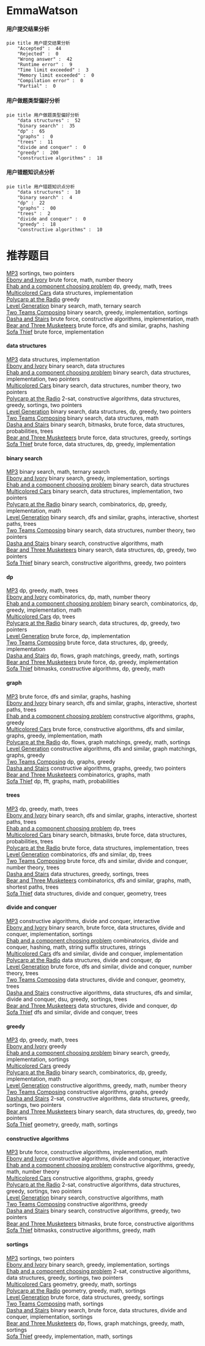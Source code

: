# EmmaWatson
<!-- tabs:start -->
#### **用户提交结果分析**

```mermaid
pie title 用户提交结果分析
    "Accepted" :  44
    "Rejected" :  0
    "Wrong answer" :  42
    "Runtime error" :  9
    "Time limit exceeded" :  3
    "Memory limit exceeded" :  0
    "Compilation error" :  0
    "Partial" :  0
```
#### **用户做题类型偏好分析**

```mermaid
pie title 用户做题类型偏好分析
    "data structures" :  52
    "binary search" :  35
    "dp" :  65
    "graphs" :  0
    "trees" :  11
    "divide and conquer" :  0
    "greedy" :  200
    "constructive algorithms" :  18
```
#### **用户错题知识点分析**

```mermaid
pie title 用户错题知识点分析
    "data structures" :  10
    "binary search" :  4
    "dp" :  22
    "graphs" :  00
    "trees" :  2
    "divide and conquer" :  0
    "greedy" :  18
    "constructive algorithms" :  10
```
<!-- tabs:end -->
# 推荐题目
[MP3](https://codeforces.com/contest/1199/problem/C)		sortings,
                        two pointers		  
[Ebony and Ivory](http://codeforces.com/problemset/problem/633/A)		brute force,
                        math,
                        number theory		  
[Ehab and a component choosing problem](http://codeforces.com/problemset/problem/1088/E)		dp,
                        greedy,
                        math,
                        trees		  
[Multicolored Cars](http://codeforces.com/problemset/problem/818/D)		data structures,
                        implementation		  
[Polycarp at the Radio](http://codeforces.com/problemset/problem/723/C)		greedy		  
[Level Generation](http://codeforces.com/problemset/problem/818/F)		binary search,
                        math,
                        ternary search		  
[Two Teams Composing](http://codeforces.com/problemset/problem/1335/C)		binary search,
                        greedy,
                        implementation,
                        sortings		  
[Dasha and Stairs](http://codeforces.com/problemset/problem/761/A)		brute force,
                        constructive algorithms,
                        implementation,
                        math		  
[Bear and Three Musketeers](http://codeforces.com/problemset/problem/574/B)		brute force,
                        dfs and similar,
                        graphs,
                        hashing		  
[Sofa Thief](http://codeforces.com/problemset/problem/818/C)		brute force,
                        implementation		  
<!-- tabs:start -->
#### **data structures**
[MP3](http://codeforces.com/problemset/problem/818/D)		data structures,
                        implementation		  
[Ebony and Ivory](http://codeforces.com/problemset/problem/1220/F)		binary search,
                        data structures		  
[Ehab and a component choosing problem](http://codeforces.com/problemset/problem/1416/A)		binary search,
                        data structures,
                        implementation,
                        two pointers		  
[Multicolored Cars](http://codeforces.com/problemset/problem/818/E)		binary search,
                        data structures,
                        number theory,
                        two pointers		  
[Polycarp at the Radio](https://codeforces.com/contest/1504/problem/F)		2-sat,
                        constructive algorithms,
                        data structures,
                        greedy,
                        sortings,
                        two pointers		  
[Level Generation](http://codeforces.com/problemset/problem/1492/C)		binary search,
                        data structures,
                        dp,
                        greedy,
                        two pointers		  
[Two Teams Composing](http://codeforces.com/problemset/problem/1490/G)		binary search,
                        data structures,
                        math		  
[Dasha and Stairs](http://codeforces.com/problemset/problem/1479/D)		binary search,
                        bitmasks,
                        brute force,
                        data structures,
                        probabilities,
                        trees		  
[Bear and Three Musketeers](http://codeforces.com/problemset/problem/1497/A)		brute force,
                        data structures,
                        greedy,
                        sortings		  
[Sofa Thief](http://codeforces.com/problemset/problem/1491/C)		brute force,
                        data structures,
                        dp,
                        greedy,
                        implementation		  
#### **binary search**
[MP3](http://codeforces.com/problemset/problem/818/F)		binary search,
                        math,
                        ternary search		  
[Ebony and Ivory](http://codeforces.com/problemset/problem/1335/C)		binary search,
                        greedy,
                        implementation,
                        sortings		  
[Ehab and a component choosing problem](http://codeforces.com/problemset/problem/1220/F)		binary search,
                        data structures		  
[Multicolored Cars](http://codeforces.com/problemset/problem/1416/A)		binary search,
                        data structures,
                        implementation,
                        two pointers		  
[Polycarp at the Radio](http://codeforces.com/problemset/problem/1307/E)		binary search,
                        combinatorics,
                        dp,
                        greedy,
                        implementation,
                        math		  
[Level Generation](http://codeforces.com/problemset/problem/1370/F2)		binary search,
                        dfs and similar,
                        graphs,
                        interactive,
                        shortest paths,
                        trees		  
[Two Teams Composing](http://codeforces.com/problemset/problem/818/E)		binary search,
                        data structures,
                        number theory,
                        two pointers		  
[Dasha and Stairs](http://codeforces.com/problemset/problem/468/C)		binary search,
                        constructive algorithms,
                        math		  
[Bear and Three Musketeers](http://codeforces.com/problemset/problem/1492/C)		binary search,
                        data structures,
                        dp,
                        greedy,
                        two pointers		  
[Sofa Thief](http://codeforces.com/problemset/problem/1463/D)		binary search,
                        constructive algorithms,
                        greedy,
                        two pointers		  
#### **dp**
[MP3](http://codeforces.com/problemset/problem/1088/E)		dp,
                        greedy,
                        math,
                        trees		  
[Ebony and Ivory](https://codeforces.com/contest/560/problem/E)		combinatorics,
                        dp,
                        math,
                        number theory		  
[Ehab and a component choosing problem](http://codeforces.com/problemset/problem/1307/E)		binary search,
                        combinatorics,
                        dp,
                        greedy,
                        implementation,
                        math		  
[Multicolored Cars](http://codeforces.com/problemset/problem/512/D)		dp,
                        trees		  
[Polycarp at the Radio](http://codeforces.com/problemset/problem/1492/C)		binary search,
                        data structures,
                        dp,
                        greedy,
                        two pointers		  
[Level Generation](https://codeforces.com/contest/1457/problem/C)		brute force,
                        dp,
                        implementation		  
[Two Teams Composing](http://codeforces.com/problemset/problem/1491/C)		brute force,
                        data structures,
                        dp,
                        greedy,
                        implementation		  
[Dasha and Stairs](http://codeforces.com/problemset/problem/1437/C)		dp,
                        flows,
                        graph matchings,
                        greedy,
                        math,
                        sortings		  
[Bear and Three Musketeers](http://codeforces.com/problemset/problem/1499/B)		brute force,
                        dp,
                        greedy,
                        implementation		  
[Sofa Thief](http://codeforces.com/problemset/problem/1491/D)		bitmasks,
                        constructive algorithms,
                        dp,
                        greedy,
                        math		  
#### **graph**
[MP3](http://codeforces.com/problemset/problem/574/B)		brute force,
                        dfs and similar,
                        graphs,
                        hashing		  
[Ebony and Ivory](http://codeforces.com/problemset/problem/1370/F2)		binary search,
                        dfs and similar,
                        graphs,
                        interactive,
                        shortest paths,
                        trees		  
[Ehab and a component choosing problem](http://codeforces.com/problemset/problem/41/E)		constructive algorithms,
                        graphs,
                        greedy		  
[Multicolored Cars](http://codeforces.com/problemset/problem/1487/C)		brute force,
                        constructive algorithms,
                        dfs and similar,
                        graphs,
                        greedy,
                        implementation,
                        math		  
[Polycarp at the Radio](http://codeforces.com/problemset/problem/1437/C)		dp,
                        flows,
                        graph matchings,
                        greedy,
                        math,
                        sortings		  
[Level Generation](http://codeforces.com/problemset/problem/1470/D)		constructive algorithms,
                        dfs and similar,
                        graph matchings,
                        graphs,
                        greedy		  
[Two Teams Composing](http://codeforces.com/problemset/problem/1476/C)		dp,
                        graphs,
                        greedy		  
[Dasha and Stairs](http://codeforces.com/problemset/problem/1304/D)		constructive algorithms,
                        graphs,
                        greedy,
                        two pointers		  
[Bear and Three Musketeers](http://codeforces.com/problemset/problem/1475/C)		combinatorics,
                        graphs,
                        math		  
[Sofa Thief](http://codeforces.com/problemset/problem/553/E)		dp,
                        fft,
                        graphs,
                        math,
                        probabilities		  
#### **trees**
[MP3](http://codeforces.com/problemset/problem/1088/E)		dp,
                        greedy,
                        math,
                        trees		  
[Ebony and Ivory](http://codeforces.com/problemset/problem/1370/F2)		binary search,
                        dfs and similar,
                        graphs,
                        interactive,
                        shortest paths,
                        trees		  
[Ehab and a component choosing problem](http://codeforces.com/problemset/problem/512/D)		dp,
                        trees		  
[Multicolored Cars](http://codeforces.com/problemset/problem/1479/D)		binary search,
                        bitmasks,
                        brute force,
                        data structures,
                        probabilities,
                        trees		  
[Polycarp at the Radio](http://codeforces.com/problemset/problem/1511/C)		brute force,
                        data structures,
                        implementation,
                        trees		  
[Level Generation](http://codeforces.com/problemset/problem/1499/F)		combinatorics,
                        dfs and similar,
                        dp,
                        trees		  
[Two Teams Composing](http://codeforces.com/problemset/problem/1491/E)		brute force,
                        dfs and similar,
                        divide and conquer,
                        number theory,
                        trees		  
[Dasha and Stairs](http://codeforces.com/problemset/problem/1466/D)		data structures,
                        greedy,
                        sortings,
                        trees		  
[Bear and Three Musketeers](http://codeforces.com/problemset/problem/1495/D)		combinatorics,
                        dfs and similar,
                        graphs,
                        math,
                        shortest paths,
                        trees		  
[Sofa Thief](http://codeforces.com/problemset/problem/1303/G)		data structures,
                        divide and conquer,
                        geometry,
                        trees		  
#### **divide and conquer**
[MP3](http://codeforces.com/problemset/problem/788/D)		constructive algorithms,
                        divide and conquer,
                        interactive		  
[Ebony and Ivory](http://codeforces.com/problemset/problem/1461/D)		binary search,
                        brute force,
                        data structures,
                        divide and conquer,
                        implementation,
                        sortings		  
[Ehab and a component choosing problem](http://codeforces.com/problemset/problem/1466/G)		combinatorics,
                        divide and conquer,
                        hashing,
                        math,
                        string suffix structures,
                        strings		  
[Multicolored Cars](http://codeforces.com/problemset/problem/1490/D)		dfs and similar,
                        divide and conquer,
                        implementation		  
[Polycarp at the Radio](https://codeforces.com/contest/1483/problem/C)		data structures,
                        divide and conquer,
                        dp		  
[Level Generation](http://codeforces.com/problemset/problem/1491/E)		brute force,
                        dfs and similar,
                        divide and conquer,
                        number theory,
                        trees		  
[Two Teams Composing](http://codeforces.com/problemset/problem/1303/G)		data structures,
                        divide and conquer,
                        geometry,
                        trees		  
[Dasha and Stairs](http://codeforces.com/problemset/problem/1494/D)		constructive algorithms,
                        data structures,
                        dfs and similar,
                        divide and conquer,
                        dsu,
                        greedy,
                        sortings,
                        trees		  
[Bear and Three Musketeers](http://codeforces.com/problemset/problem/1482/E)		data structures,
                        divide and conquer,
                        dp		  
[Sofa Thief](http://codeforces.com/problemset/problem/566/C)		dfs and similar,
                        divide and conquer,
                        trees		  
#### **greedy**
[MP3](http://codeforces.com/problemset/problem/1088/E)		dp,
                        greedy,
                        math,
                        trees		  
[Ebony and Ivory](http://codeforces.com/problemset/problem/723/C)		greedy		  
[Ehab and a component choosing problem](http://codeforces.com/problemset/problem/1335/C)		binary search,
                        greedy,
                        implementation,
                        sortings		  
[Multicolored Cars](http://codeforces.com/problemset/problem/767/E)		greedy		  
[Polycarp at the Radio](http://codeforces.com/problemset/problem/1307/E)		binary search,
                        combinatorics,
                        dp,
                        greedy,
                        implementation,
                        math		  
[Level Generation](http://codeforces.com/problemset/problem/1149/A)		constructive algorithms,
                        greedy,
                        math,
                        number theory		  
[Two Teams Composing](http://codeforces.com/problemset/problem/41/E)		constructive algorithms,
                        graphs,
                        greedy		  
[Dasha and Stairs](https://codeforces.com/contest/1504/problem/F)		2-sat,
                        constructive algorithms,
                        data structures,
                        greedy,
                        sortings,
                        two pointers		  
[Bear and Three Musketeers](http://codeforces.com/problemset/problem/1492/C)		binary search,
                        data structures,
                        dp,
                        greedy,
                        two pointers		  
[Sofa Thief](https://codeforces.com/contest/1496/problem/C)		geometry,
                        greedy,
                        math,
                        sortings		  
#### **constructive algorithms**
[MP3](http://codeforces.com/problemset/problem/761/A)		brute force,
                        constructive algorithms,
                        implementation,
                        math		  
[Ebony and Ivory](http://codeforces.com/problemset/problem/788/D)		constructive algorithms,
                        divide and conquer,
                        interactive		  
[Ehab and a component choosing problem](http://codeforces.com/problemset/problem/1149/A)		constructive algorithms,
                        greedy,
                        math,
                        number theory		  
[Multicolored Cars](http://codeforces.com/problemset/problem/41/E)		constructive algorithms,
                        graphs,
                        greedy		  
[Polycarp at the Radio](https://codeforces.com/contest/1504/problem/F)		2-sat,
                        constructive algorithms,
                        data structures,
                        greedy,
                        sortings,
                        two pointers		  
[Level Generation](http://codeforces.com/problemset/problem/468/C)		binary search,
                        constructive algorithms,
                        math		  
[Two Teams Composing](http://codeforces.com/problemset/problem/1493/A)		constructive algorithms,
                        greedy		  
[Dasha and Stairs](http://codeforces.com/problemset/problem/1463/D)		binary search,
                        constructive algorithms,
                        greedy,
                        two pointers		  
[Bear and Three Musketeers](https://codeforces.com/contest/1456/problem/B)		bitmasks,
                        brute force,
                        constructive algorithms		  
[Sofa Thief](http://codeforces.com/problemset/problem/1492/D)		bitmasks,
                        constructive algorithms,
                        greedy,
                        math		  
#### **sortings**
[MP3](https://codeforces.com/contest/1199/problem/C)		sortings,
                        two pointers		  
[Ebony and Ivory](http://codeforces.com/problemset/problem/1335/C)		binary search,
                        greedy,
                        implementation,
                        sortings		  
[Ehab and a component choosing problem](https://codeforces.com/contest/1504/problem/F)		2-sat,
                        constructive algorithms,
                        data structures,
                        greedy,
                        sortings,
                        two pointers		  
[Multicolored Cars](https://codeforces.com/contest/1496/problem/C)		geometry,
                        greedy,
                        math,
                        sortings		  
[Polycarp at the Radio](http://codeforces.com/problemset/problem/1495/A)		geometry,
                        greedy,
                        math,
                        sortings		  
[Level Generation](http://codeforces.com/problemset/problem/1497/A)		brute force,
                        data structures,
                        greedy,
                        sortings		  
[Two Teams Composing](http://codeforces.com/problemset/problem/1427/A)		math,
                        sortings		  
[Dasha and Stairs](http://codeforces.com/problemset/problem/1461/D)		binary search,
                        brute force,
                        data structures,
                        divide and conquer,
                        implementation,
                        sortings		  
[Bear and Three Musketeers](http://codeforces.com/problemset/problem/1437/C)		dp,
                        flows,
                        graph matchings,
                        greedy,
                        math,
                        sortings		  
[Sofa Thief](http://codeforces.com/problemset/problem/1473/A)		greedy,
                        implementation,
                        math,
                        sortings		  
<!-- tabs:end -->
